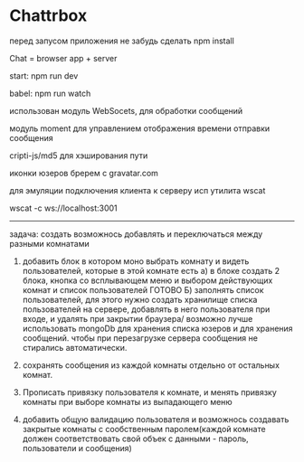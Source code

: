# Chattrbox

перед запусом приложения не забудь сделать npm install

Chat  = browser app + server

start: npm run dev

babel: npm run watch


использован модуль WebSocets, для обработки сообщений

модуль moment для управлением отображения времени отправки сообщения

cripti-js/md5 для хэширования пути

иконки юзеров бререм с gravatar.com


для эмуляции подключения клиента к серверу исп утилита wscat

wscat -c ws://localhost:3001

____________________________________________


задача: создать возможнось добавлять и переключаться между разными комнатами

1. добавить блок в котором моно выбрать комнату и видеть пользователей, которые в этой комнате есть
   а) в блоке создать 2 блока, кнопка со всплывающем меню и выбором действующих комнат и список пользователей ГОТОВО
   Б) заполнять список пользователей, для этого нужно создать хранилище списка пользователей на сервере, добавлять в него пользователя при входе, и удалять при закрытии браузера/ возможно лучше использовать mongoDb для хранения списка юзеров и для хранения сообщений. чтобы при перезагрузке сервера сообщения не стирались автоматически.

2. сохранять сообщения из каждой комнаты отдельно от остальных комнат.

3. Прописать привязку пользователя к комнате, и менять привязку комнаты при выборе комнаты из выпадающего меню

4. добавить общую валидацию пользователя и возможнось создавать закрытые комнаты с сообственным паролем(каждой комнате должен соответствовать свой объек с данными - пароль, пользователи и сообщения)

